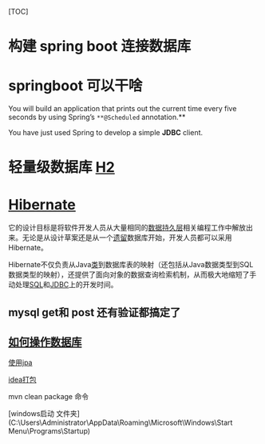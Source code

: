 [TOC]



# 构建 spring boot 连接数据库 





# springboot 可以干啥

You will build an application that prints out the current time every five seconds by using Spring’s `**@Scheduled` annotation.**

 You have just used Spring to develop a simple **JDBC** client.

# 轻量级数据库 [H2](https://juejin.im/entry/59bf83ae6fb9a00a45516ca8)



# [Hibernate](https://zh.wikipedia.org/wiki/Hibernate)

它的设计目标是将软件开发人员从大量相同的[数据持久层](https://zh.wikipedia.org/w/index.php?title=数据持久层&action=edit&redlink=1)相关编程工作中解放出来。无论是从设计草案还是从一个[遗留](https://zh.wikipedia.org/w/index.php?title=遗留系统&action=edit&redlink=1)数据库开始，开发人员都可以采用Hibernate。

Hibernate不仅负责从Java[类](https://zh.wikipedia.org/wiki/类_(计算机科学))到数据库表的映射（还包括从Java数据类型到SQL数据类型的映射），还提供了面向对象的数据查询检索机制，从而极大地缩短了手动处理[SQL](https://zh.wikipedia.org/wiki/SQL)和[JDBC](https://zh.wikipedia.org/wiki/JDBC)上的开发时间。



## mysql get和 post 还有验证都搞定了 

## [如何操作数据库](https://blog.csdn.net/pengjunlee/article/details/80038677#%E5%88%9B%E5%BB%BAPOJO%E5%AE%9E%E4%BD%93) 

[使用jpa](https://blog.csdn.net/pengjunlee/article/details/80038677#%E5%88%9B%E5%BB%BAPOJO%E5%AE%9E%E4%BD%93)



[idea打包](https://www.jetbrains.com/help/idea/work-with-maven-goals.html)

mvn clean package 命令



[windows启动 文件夹](C:\Users\Administrator\AppData\Roaming\Microsoft\Windows\Start Menu\Programs\Startup)



